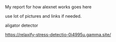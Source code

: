 My report for how alexnet works goes here

use lot of pictures and links if needed. 

aligator detector 

https://relaxify-stress-detectio-0i4995u.gamma.site/
